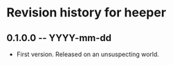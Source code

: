 # Revision history for heeper

## 0.1.0.0  -- YYYY-mm-dd

* First version. Released on an unsuspecting world.
